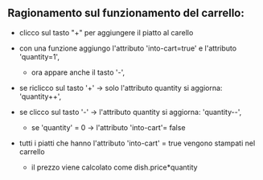 ## Ragionamento sul funzionamento del carrello:

- clicco sul tasto "+" per aggiungere il piatto al carello
- con una funzione aggiungo l'attributo 'into-cart=true' e l'attributo 'quantity=1',

  - ora appare anche il tasto '-',

- se riclicco sul tasto '+' -> solo l'attributo quantity si aggiorna: 'quantity++',

- se clicco sul tasto '-' -> l'attributo quantity si aggiorna: 'quantity--',

  - se 'quantity' = 0 -> l'attributo 'into-cart'= false

- tutti i piatti che hanno l'attributo 'into-cart' = true vengono stampati nel carrello
  - il prezzo viene calcolato come dish.price\*quantity
